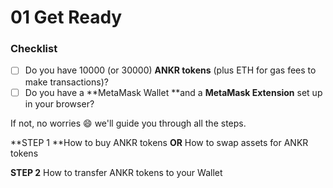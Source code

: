 # 01 Get Ready

### Checklist

* [ ] Do you have 10000 (or 30000) **ANKR tokens** (plus ETH for gas fees to make transactions)?
* [ ] Do you have a **MetaMask Wallet **and a **MetaMask Extension** set up in your browser?

If not, no worries :smile: we'll guide you through all the steps.

**STEP 1 **How to buy ANKR tokens **OR** How to swap assets for ANKR tokens

**STEP 2** How to transfer ANKR tokens to your Wallet

